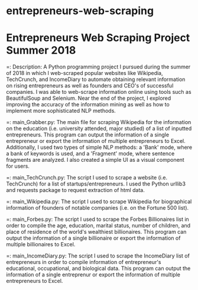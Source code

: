 # entrepreneurs-web-scraping
Entrepreneurs Web Scraping Project
Summer 2018
=======================================
=: Description: A Python programming project I pursued during the summer of 2018 
in which I web-scraped popular websites like Wikipedia, TechCrunch, and IncomeDiary to
automate obtaining relevant information on rising entrepreneurs as well as founders 
and CEO's of successful companies. I was able to web-scrape information online using 
tools such as BeautifulSoup and Selenium. Near the end of the project, I explored 
improving the accuracy of the information mining as well as how to implement more 
sophisticated NLP methods.

=: main_Grabber.py: The main file for scraping Wikipedia for the information on the 
education (i.e. university attended, major studied) of a list of inputted entrepreneurs.
This program can output the information of a single entrepreneur or export the information 
of multiple entrepreneurs to Excel. Additionally, I used two types of simple NLP methods: 
a 'Bank' mode, where a bank of keywords is used, and a 'Fragment' mode, where sentence 
fragments are analyzed. I also created a simple UI as a visual component for users.

=: main_TechCrunch.py: The script I used to scrape a website (i.e. TechCrunch) for a list of 
startups/entrepreneurs. I used the Python urllib3 and requests package to request extraction of 
html data.

=: main_Wikipedia.py: The script I used to scrape Wikipedia for biographical information of 
founders of notable companies (i.e. on the Fortune 500 list).

=: main_Forbes.py: The script I used to scrape the Forbes Billionaires list in 
order to compile the age, education, marital status, number of children, and place 
of residence of the world's wealthiest billionaires. This program can output the 
information of a single billionaire or export the information of multiple billionaires 
to Excel.

=: main_IncomeDiary.py: The script I used to scrape the IncomeDiary list of entrepreneurs
in order to compile information of entrepreneur's educational, occupational, and biological 
data. This program can output the information of a single entreprenur or export the 
information of multiple entrepreneurs to Excel.
